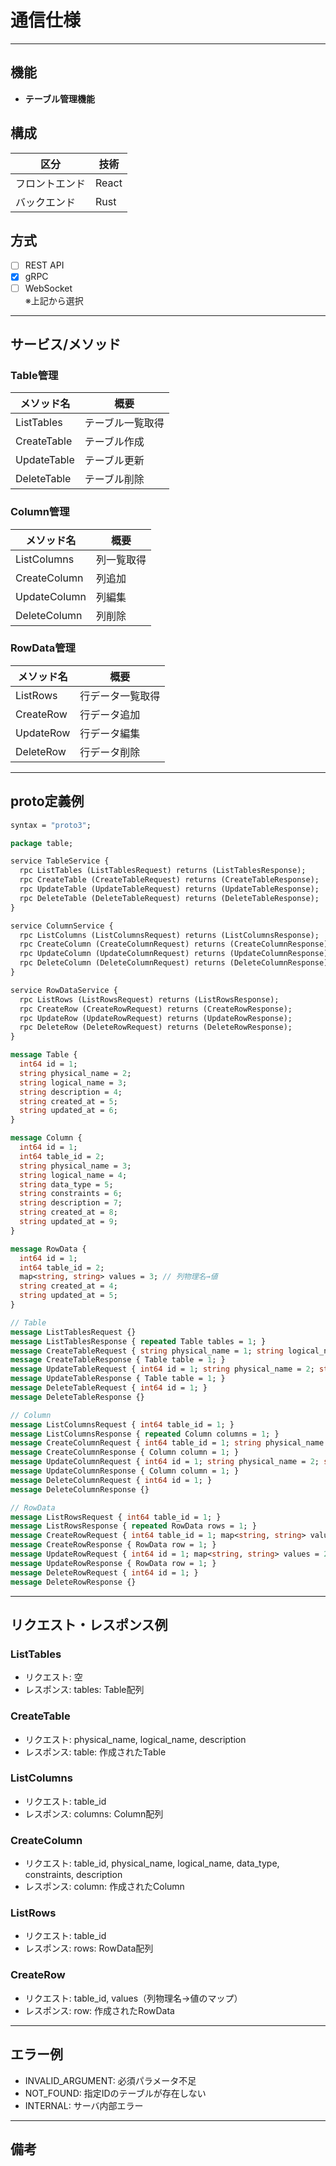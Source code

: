 # 通信仕様

---

## 機能

- **テーブル管理機能**

## 構成

| 区分             | 技術   |
|------------------|--------|
| フロントエンド   | React  |
| バックエンド     | Rust   |

## 方式

- [ ] REST API
- [x] gRPC
- [ ] WebSocket  
  ※上記から選択

---

## サービス/メソッド

### Table管理
| メソッド名         | 概要             |
|--------------------|------------------|
| ListTables         | テーブル一覧取得 |
| CreateTable        | テーブル作成     |
| UpdateTable        | テーブル更新     |
| DeleteTable        | テーブル削除     |

### Column管理
| メソッド名         | 概要                 |
|--------------------|----------------------|
| ListColumns        | 列一覧取得           |
| CreateColumn       | 列追加               |
| UpdateColumn       | 列編集               |
| DeleteColumn       | 列削除               |

### RowData管理
| メソッド名         | 概要                 |
|--------------------|----------------------|
| ListRows           | 行データ一覧取得     |
| CreateRow          | 行データ追加         |
| UpdateRow          | 行データ編集         |
| DeleteRow          | 行データ削除         |

---

## proto定義例

```proto
syntax = "proto3";

package table;

service TableService {
  rpc ListTables (ListTablesRequest) returns (ListTablesResponse);
  rpc CreateTable (CreateTableRequest) returns (CreateTableResponse);
  rpc UpdateTable (UpdateTableRequest) returns (UpdateTableResponse);
  rpc DeleteTable (DeleteTableRequest) returns (DeleteTableResponse);
}

service ColumnService {
  rpc ListColumns (ListColumnsRequest) returns (ListColumnsResponse);
  rpc CreateColumn (CreateColumnRequest) returns (CreateColumnResponse);
  rpc UpdateColumn (UpdateColumnRequest) returns (UpdateColumnResponse);
  rpc DeleteColumn (DeleteColumnRequest) returns (DeleteColumnResponse);
}

service RowDataService {
  rpc ListRows (ListRowsRequest) returns (ListRowsResponse);
  rpc CreateRow (CreateRowRequest) returns (CreateRowResponse);
  rpc UpdateRow (UpdateRowRequest) returns (UpdateRowResponse);
  rpc DeleteRow (DeleteRowRequest) returns (DeleteRowResponse);
}

message Table {
  int64 id = 1;
  string physical_name = 2;
  string logical_name = 3;
  string description = 4;
  string created_at = 5;
  string updated_at = 6;
}

message Column {
  int64 id = 1;
  int64 table_id = 2;
  string physical_name = 3;
  string logical_name = 4;
  string data_type = 5;
  string constraints = 6;
  string description = 7;
  string created_at = 8;
  string updated_at = 9;
}

message RowData {
  int64 id = 1;
  int64 table_id = 2;
  map<string, string> values = 3; // 列物理名→値
  string created_at = 4;
  string updated_at = 5;
}

// Table
message ListTablesRequest {}
message ListTablesResponse { repeated Table tables = 1; }
message CreateTableRequest { string physical_name = 1; string logical_name = 2; string description = 3; }
message CreateTableResponse { Table table = 1; }
message UpdateTableRequest { int64 id = 1; string physical_name = 2; string logical_name = 3; string description = 4; }
message UpdateTableResponse { Table table = 1; }
message DeleteTableRequest { int64 id = 1; }
message DeleteTableResponse {}

// Column
message ListColumnsRequest { int64 table_id = 1; }
message ListColumnsResponse { repeated Column columns = 1; }
message CreateColumnRequest { int64 table_id = 1; string physical_name = 2; string logical_name = 3; string data_type = 4; string constraints = 5; string description = 6; }
message CreateColumnResponse { Column column = 1; }
message UpdateColumnRequest { int64 id = 1; string physical_name = 2; string logical_name = 3; string data_type = 4; string constraints = 5; string description = 6; }
message UpdateColumnResponse { Column column = 1; }
message DeleteColumnRequest { int64 id = 1; }
message DeleteColumnResponse {}

// RowData
message ListRowsRequest { int64 table_id = 1; }
message ListRowsResponse { repeated RowData rows = 1; }
message CreateRowRequest { int64 table_id = 1; map<string, string> values = 2; }
message CreateRowResponse { RowData row = 1; }
message UpdateRowRequest { int64 id = 1; map<string, string> values = 2; }
message UpdateRowResponse { RowData row = 1; }
message DeleteRowRequest { int64 id = 1; }
message DeleteRowResponse {}
```

---

## リクエスト・レスポンス例

### ListTables
- リクエスト: 空
- レスポンス: tables: Table配列

### CreateTable
- リクエスト: physical_name, logical_name, description
- レスポンス: table: 作成されたTable

### ListColumns
- リクエスト: table_id
- レスポンス: columns: Column配列

### CreateColumn
- リクエスト: table_id, physical_name, logical_name, data_type, constraints, description
- レスポンス: column: 作成されたColumn

### ListRows
- リクエスト: table_id
- レスポンス: rows: RowData配列

### CreateRow
- リクエスト: table_id, values（列物理名→値のマップ）
- レスポンス: row: 作成されたRowData

---

## エラー例

- INVALID_ARGUMENT: 必須パラメータ不足
- NOT_FOUND: 指定IDのテーブルが存在しない
- INTERNAL: サーバ内部エラー

---

## 備考